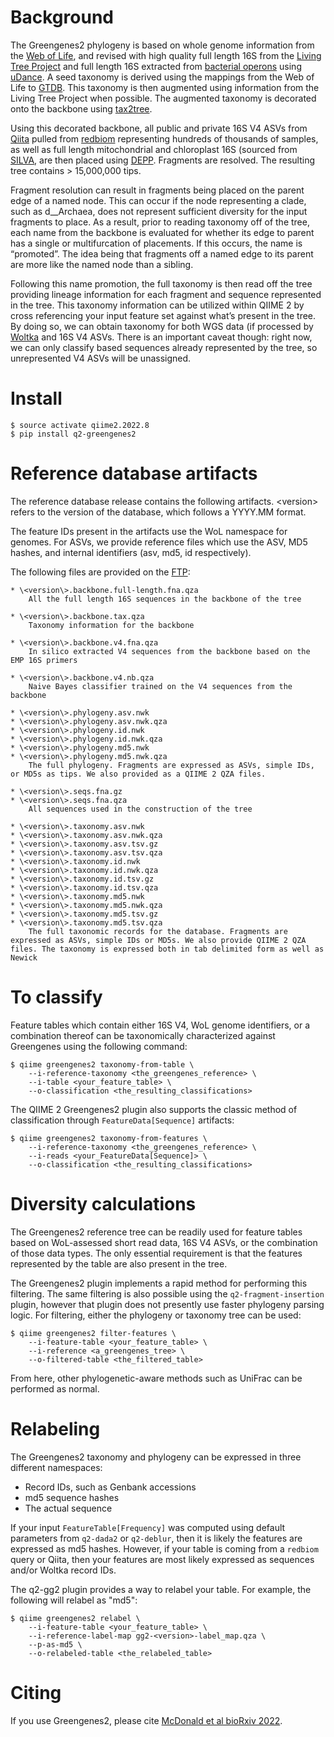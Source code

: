 # Background

The Greengenes2 phylogeny is based on whole genome information from the [Web of Life](https://biocore.github.io/wol/), and revised with high quality full length 16S from the [Living Tree Project](https://imedea.uib-csic.es/mmg/ltp/) and full length 16S extracted from [bacterial operons](https://www.nature.com/articles/s41592-020-01041-y) using [uDance](https://github.com/balabanmetin/uDance). A seed taxonomy is derived using the mappings from the Web of Life to [GTDB](https://gtdb.ecogenomic.org/). This taxonomy is then augmented using information from the Living Tree Project when possible. The augmented taxonomy is decorated onto the backbone using [tax2tree](https://github.com/biocore/tax2tree).

Using this decorated backbone, all public and private 16S V4 ASVs from [Qiita](https://qiita.ucsd.edu/) pulled from [redbiom](https://github.com/biocore/redbiom/) representing hundreds of thousands of samples, as well as full length mitochondrial and chloroplast 16S (sourced from [SILVA](https://www.arb-silva.de/), are then placed using [DEPP](https://github.com/yueyujiang/DEPP). Fragments are resolved. The resulting tree contains > 15,000,000 tips. 

Fragment resolution can result in fragments being placed on the parent edge of a named node. This can occur if the node representing a clade, such as d__Archaea, does not represent sufficient diversity for the input fragments to place. As a result, prior to reading taxonomy off of the tree, each name from the backbone is evaluated for whether its edge to parent has a single or multifurcation of placements. If this occurs, the name is “promoted”. The idea being that fragments off a named edge to its parent are more like the named node than a sibling.

Following this name promotion, the full taxonomy is then read off the tree providing lineage information for each fragment and sequence represented in the tree. This taxonomy information can be utilized within QIIME 2 by cross referencing your input feature set against what’s present in the tree. By doing so, we can obtain taxonomy for both WGS data (if processed by [Woltka](https://github.com/qiyunzhu/woltka) and 16S V4 ASVs. There is an important caveat though: right now, we can only classify based sequences already represented by the tree, so unrepresented V4 ASVs will be unassigned.  

# Install

```
$ source activate qiime2.2022.8
$ pip install q2-greengenes2
```

# Reference database artifacts

The reference database release contains the following artifacts. \<version\> refers to the version of the database, which follows a YYYY.MM format.  

The feature IDs present in the artifacts use the WoL namespace for genomes. For ASVs, we provide reference files which use the ASV, MD5 hashes, and internal identifiers (asv, md5, id respectively).

The following files are provided on the [FTP](http://ftp.microbio.me/greengenes_release/current):

```
* \<version\>.backbone.full-length.fna.qza
    All the full length 16S sequences in the backbone of the tree

* \<version\>.backbone.tax.qza
    Taxonomy information for the backbone

* \<version\>.backbone.v4.fna.qza
    In silico extracted V4 sequences from the backbone based on the EMP 16S primers

* \<version\>.backbone.v4.nb.qza
    Naive Bayes classifier trained on the V4 sequences from the backbone

* \<version\>.phylogeny.asv.nwk
* \<version\>.phylogeny.asv.nwk.qza
* \<version\>.phylogeny.id.nwk
* \<version\>.phylogeny.id.nwk.qza
* \<version\>.phylogeny.md5.nwk
* \<version\>.phylogeny.md5.nwk.qza
    The full phylogeny. Fragments are expressed as ASVs, simple IDs, or MD5s as tips. We also provided as a QIIME 2 QZA files.

* \<version\>.seqs.fna.gz
* \<version\>.seqs.fna.qza
    All sequences used in the construction of the tree

* \<version\>.taxonomy.asv.nwk
* \<version\>.taxonomy.asv.nwk.qza
* \<version\>.taxonomy.asv.tsv.gz
* \<version\>.taxonomy.asv.tsv.qza
* \<version\>.taxonomy.id.nwk
* \<version\>.taxonomy.id.nwk.qza
* \<version\>.taxonomy.id.tsv.gz
* \<version\>.taxonomy.id.tsv.qza
* \<version\>.taxonomy.md5.nwk
* \<version\>.taxonomy.md5.nwk.qza
* \<version\>.taxonomy.md5.tsv.gz
* \<version\>.taxonomy.md5.tsv.qza
    The full taxonomic records for the database. Fragments are expressed as ASVs, simple IDs or MD5s. We also provide QIIME 2 QZA files. The taxonomy is expressed both in tab delimited form as well as Newick
```

# To classify

Feature tables which contain either 16S V4, WoL genome identifiers, or a combination thereof can be taxonomically characterized against Greengenes using the following command:

```
$ qiime greengenes2 taxonomy-from-table \
	--i-reference-taxonomy <the_greengenes_reference> \
	--i-table <your_feature_table> \
    --o-classification <the_resulting_classifications>
```

The QIIME 2 Greengenes2 plugin also supports the classic method of classification through `FeatureData[Sequence]` artifacts:

```
$ qiime greengenes2 taxonomy-from-features \
    --i-reference-taxonomy <the_greengenes_reference> \
    --i-reads <your_FeatureData[Sequence]> \ 
    --o-classification <the_resulting_classifications>
```

# Diversity calculations

The Greengenes2 reference tree can be readily used for feature tables based on WoL-assessed short read data, 16S V4 ASVs, or the combination of those data types. The only essential requirement is that the features represented by the table are also present in the tree.

The Greengenes2 plugin implements a rapid method for performing this filtering. The same filtering is also possible using the `q2-fragment-insertion` plugin, however that plugin does not presently use faster phylogeny parsing logic. For filtering, either the phylogeny or taxonomy tree can be used:

```
$ qiime greengenes2 filter-features \
    --i-feature-table <your_feature_table> \
    --i-reference <a_greengenes_tree> \
    --o-filtered-table <the_filtered_table>
```

From here, other phylogenetic-aware methods such as UniFrac can be performed as normal.

# Relabeling

The Greengenes2 taxonomy and phylogeny can be expressed in three different namespaces:

* Record IDs, such as Genbank accessions
* md5 sequence hashes 
* The actual sequence

If your input `FeatureTable[Frequency]` was computed using default parameters from `q2-dada2` or `q2-deblur`, then it is likely the features are expressed as md5 hashes. However, if your table is coming from a `redbiom` query or Qiita, then your features are most likely expressed as sequences and/or Woltka record IDs. 

The q2-gg2 plugin provides a way to relabel your table. For example, the following will relabel as "md5":

```
$ qiime greengenes2 relabel \
    --i-feature-table <your_feature_table> \
    --i-reference-label-map gg2-<version>-label_map.qza \
    --p-as-md5 \
    --o-relabeled-table <the_relabeled_table>
```

# Citing 

If you use Greengenes2, please cite [McDonald et al bioRxiv 2022](https://www.biorxiv.org/content/10.1101/2022.12.19.520774v1). 
